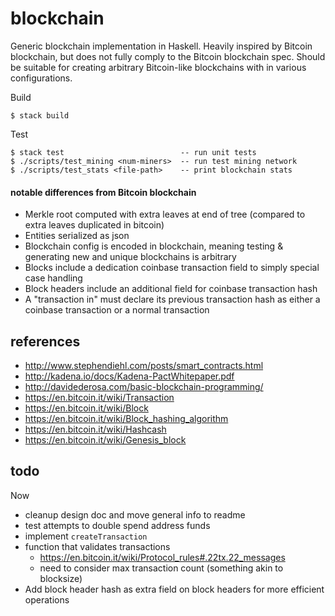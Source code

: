 # blockchain

Generic blockchain implementation in Haskell. Heavily inspired by Bitcoin blockchain, but does not fully comply to the Bitcoin blockchain spec. Should be suitable for creating arbitrary Bitcoin-like blockchains with in various configurations.

Build

```
$ stack build
```

Test

```
$ stack test                          -- run unit tests
$ ./scripts/test_mining <num-miners>  -- run test mining network
$ ./scripts/test_stats <file-path>    -- print blockchain stats
```

#### notable differences from Bitcoin blockchain

* Merkle root computed with extra leaves at end of tree (compared to extra leaves duplicated in bitcoin)
* Entities serialized as json
* Blockchain config is encoded in blockchain, meaning testing & generating new and unique blockchains is arbitrary
* Blocks include a dedication coinbase transaction field to simply special case handling
* Block headers include an additional field for coinbase transaction hash
* A "transaction in" must declare its previous transaction hash as either a coinbase transaction or a normal transaction

## references

* http://www.stephendiehl.com/posts/smart_contracts.html
* http://kadena.io/docs/Kadena-PactWhitepaper.pdf
* http://davidederosa.com/basic-blockchain-programming/
* https://en.bitcoin.it/wiki/Transaction
* https://en.bitcoin.it/wiki/Block
* https://en.bitcoin.it/wiki/Block_hashing_algorithm
* https://en.bitcoin.it/wiki/Hashcash
* https://en.bitcoin.it/wiki/Genesis_block

## todo

Now
* cleanup design doc and move general info to readme
* test attempts to double spend address funds
* implement `createTransaction`
* function that validates transactions
  * https://en.bitcoin.it/wiki/Protocol_rules#.22tx.22_messages
  * need to consider max transaction count (something akin to blocksize)
* Add block header hash as extra field on block headers for more efficient operations
